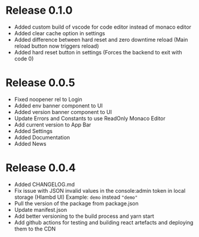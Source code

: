 # Release 0.1.0

- Added custom build of vscode for code editor instead of monaco editor
- Added clear cache option in settings
- Added difference between hard reset and zero downtime reload (Main reload button now triggers reload)
- Added hard reset button in settings (Forces the backend to exit with code 0)

# Release 0.0.5

- Fixed noopener rel to Login
- Added env banner component to UI
- Added version banner component to UI
- Update Errors and Constants to use ReadOnly Monaco Editor
- Add current version to App Bar
- Added Settings
- Added Documentation
- Added News

# Release 0.0.4

- Added CHANGELOG.md
- Fix issue with JSON invalid values in the console:admin token in local storage (Hlambd UI)
  Example: `demo` instead `"demo"`
- Pull the version of the package from package.json
- Update manifest.json
- Add better versioning to the build process and yarn start
- Add github actions for testing and building react artefacts and deploying them to the CDN
